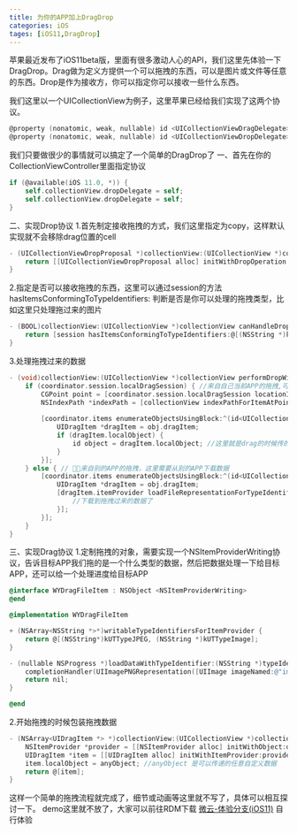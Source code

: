```yaml
---
title: 为你的APP加上DragDrop
categories: iOS
tages: [iOS11,DragDrop]
---
```

苹果最近发布了iOS11beta版，里面有很多激动人心的API，我们这里先体验一下DragDrop。Drag做为定义方提供一个可以拖拽的东西，可以是图片或文件等任意的东西。Drop是作为接收方，你可以指定你可以接收一些什么东西。

我们这里以一个UICollectionView为例子，这里苹果已经给我们实现了这两个协议。
```Objective-C
@property (nonatomic, weak, nullable) id <UICollectionViewDragDelegate> dragDelegate API_AVAILABLE(ios(11.0)) API_UNAVAILABLE(tvos, watchos);
@property (nonatomic, weak, nullable) id <UICollectionViewDropDelegate> dropDelegate API_AVAILABLE(ios(11.0)) API_UNAVAILABLE(tvos, watchos);
```
我们只要做很少的事情就可以搞定了一个简单的DragDrop了
一、首先在你的CollectionViewController里面指定协议
```Objective-C
if (@available(iOS 11.0, *)) {
    self.collectionView.dropDelegate = self;
    self.collectionView.dropDelegate = self;
}
```
二、实现Drop协议
1.首先制定接收拖拽的方式，我们这里指定为copy，这样默认实现就不会移除drag位置的cell
```Objective-C
- (UICollectionViewDropProposal *)collectionView:(UICollectionView *)collectionView dropSessionDidUpdate:(id<UIDropSession>)session withDestinationIndexPath:(nullable NSIndexPath *)destinationIndexPath {
    return [[UICollectionViewDropProposal alloc] initWithDropOperation:UIDropOperationCopy];
}
```
2.指定是否可以接收拖拽的东西，这里可以通过session的方法 hasItemsConformingToTypeIdentifiers: 判断是否是你可以处理的拖拽类型，比如这里只处理拖过来的图片
```Objective-C
- (BOOL)collectionView:(UICollectionView *)collectionView canHandleDropSession:(id<UIDropSession>)session {
    return [session hasItemsConformingToTypeIdentifiers:@[(NSString *)kUTTypeImage]];
}
```
3.处理拖拽过来的数据
```Objective-C
- (void)collectionView:(UICollectionView *)collectionView performDropWithCoordinator:(id<UICollectionViewDropCoordinator>)coordinator {
    if (coordinator.session.localDragSession) { //来自自己当前APP的拖拽,可以直接拿到drag的时候自定义的数据
        CGPoint point = [coordinator.session.localDragSession locationInView:collectionView];
        NSIndexPath *indexPath = [collectionView indexPathForItemAtPoint:point]; //拿到了松手时候的目标cell  可以拿来做动画
        
        [coordinator.items enumerateObjectsUsingBlock:^(id<UICollectionViewDropItem>  _Nonnull obj, NSUInteger idx, BOOL * _Nonnull stop) {
            UIDragItem *dragItem = obj.dragItem;
            if (dragItem.localObject) {
                id object = dragItem.localObject; //这里就是drag的时候传的自定义数据
            }
        }];
    } else { // 来自别的APP的拖拽，这里需要从别的APP下载数据
        [coordinator.items enumerateObjectsUsingBlock:^(id<UICollectionViewDropItem>  _Nonnull obj, NSUInteger idx, BOOL * _Nonnull stop) {
            UIDragItem *dragItem = obj.dragItem;
            [dragItem.itemProvider loadFileRepresentationForTypeIdentifier:(NSString*)kUTTypeJPEG completionHandler:^(NSURL * _Nullable url, NSError * _Nullable error) {
                //下载到拖拽过来的数据了
            }];
        }];
    }
}
```
三、实现Drag协议
1.定制拖拽的对象，需要实现一个NSItemProviderWriting协议，告诉目标APP我们拖的是一个什么类型的数据，然后把数据处理一下给目标APP，还可以给一个处理进度给目标APP
```Objective-C
@interface WYDragFileItem : NSObject <NSItemProviderWriting>
@end

@implementation WYDragFileItem

+ (NSArray<NSString *>*)writableTypeIdentifiersForItemProvider {
    return @[(NSString*)kUTTypeJPEG, (NSString *)kUTTypeImage];
}

- (nullable NSProgress *)loadDataWithTypeIdentifier:(NSString *)typeIdentifier forItemProviderCompletionHandler:(void (^)(NSData * _Nullable data, NSError * _Nullable error))completionHandler { //这里面可以是一个下载方法或者压缩方法或者格式转换方法，允许给一个进度让目标位置显示，可异步
    completionHandler(UIImagePNGRepresentation([UIImage imageNamed:@"image"]), nil);
    return nil;
}

@end
```
2.开始拖拽的时候包装拖拽数据
```Objective-C
- (NSArray<UIDragItem *> *)collectionView:(UICollectionView *)collectionView itemsForBeginningDragSession:(id<UIDragSession>)session atIndexPath:(NSIndexPath *)indexPath {
    NSItemProvider *provider = [[NSItemProvider alloc] initWithObject:dragObject]; //dragObject 是一个实现NSItemProviderWriting协议的数据，一会下面介绍
    UIDragItem *item = [[UIDragItem alloc] initWithItemProvider:provider];
    item.localObject = anyObject; //anyObject 是可以传递的任意自定义数据
    return @[item];
}
```
    
这样一个简单的拖拽流程就完成了，细节或动画等这里就不写了，具体可以相互探讨一下。
demo这里就不放了，大家可以前往RDM下载 [微云-体验分支(iOS11)](http://rdm.oa.com/ci/product/fe597790-0f22-4a68-b4ee-2c589ddc5541/job/41267) 自行体验
